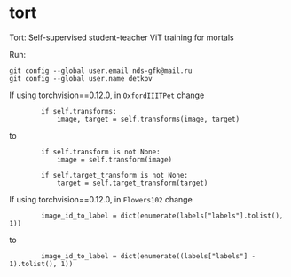 # tort
Tort: Self-supervised student-teacher ViT training for mortals

Run:
```
git config --global user.email nds-gfk@mail.ru
git config --global user.name detkov
```

If using torchvision==0.12.0, in `OxfordIIITPet` change 
```
        if self.transforms:
            image, target = self.transforms(image, target)
```
to
```
        if self.transform is not None:
            image = self.transform(image)

        if self.target_transform is not None:
            target = self.target_transform(target)

```
If using torchvision==0.12.0, in `Flowers102` change 
```
        image_id_to_label = dict(enumerate(labels["labels"].tolist(), 1))
```
to
```
        image_id_to_label = dict(enumerate((labels["labels"] - 1).tolist(), 1))
```
